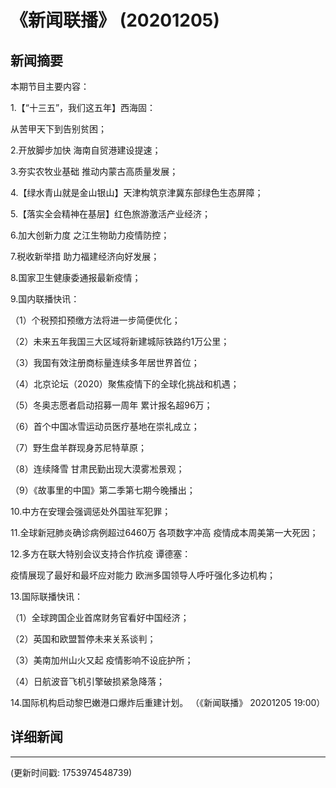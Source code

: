 # 《新闻联播》 (20201205)

## 新闻摘要

本期节目主要内容：


1.【“十三五”，我们这五年】西海固：

从苦甲天下到告别贫困；


2.开放脚步加快 海南自贸港建设提速；


3.夯实农牧业基础 推动内蒙古高质量发展；


4.【绿水青山就是金山银山】天津构筑京津冀东部绿色生态屏障；


5.【落实全会精神在基层】红色旅游激活产业经济；


6.加大创新力度 之江生物助力疫情防控；


7.税收新举措 助力福建经济向好发展；


8.国家卫生健康委通报最新疫情；


9.国内联播快讯：


（1）个税预扣预缴方法将进一步简便优化；


（2）未来五年我国三大区域将新建城际铁路约1万公里；


（3）我国有效注册商标量连续多年居世界首位；


（4）北京论坛（2020）聚焦疫情下的全球化挑战和机遇；


（5）冬奥志愿者启动招募一周年 累计报名超96万；


（6）首个中国冰雪运动员医疗基地在崇礼成立；


（7）野生盘羊群现身苏尼特草原；


（8）连续降雪 甘肃民勤出现大漠雾凇景观；


（9）《故事里的中国》第二季第七期今晚播出；


10.中方在安理会强调惩处外国驻军犯罪；


11.全球新冠肺炎确诊病例超过6460万 各项数字冲高 疫情成本周美第一大死因；


12.多方在联大特别会议支持合作抗疫 谭德塞：

疫情展现了最好和最坏应对能力 欧洲多国领导人呼吁强化多边机构；


13.国际联播快讯：


（1）全球跨国企业首席财务官看好中国经济；


（2）英国和欧盟暂停未来关系谈判；


（3）美南加州山火又起 疫情影响不设庇护所；


（4）日航波音飞机引擎破损紧急降落；


14.国际机构启动黎巴嫩港口爆炸后重建计划。
（《新闻联播》 20201205 19:00）

## 详细新闻

---

(更新时间戳: 1753974548739)


